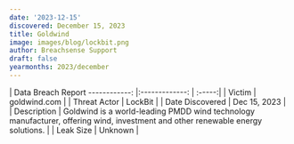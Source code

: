 ```yaml
---
date: '2023-12-15'
discovered: December 15, 2023
title: Goldwind
image: images/blog/lockbit.png
author: Breachsense Support
draft: false
yearmonths: 2023/december
---
```



| Data Breach Report
------------:     |:-------------:    | :-----:|
| Victim      | goldwind.com      | 
| Threat Actor      | LockBit      | 
| Date Discovered      | Dec 15, 2023      | 
| Description      | Goldwind is a world-leading PMDD wind technology manufacturer, offering wind, investment and other renewable energy solutions.      | 
| Leak Size      | Unknown      | 

